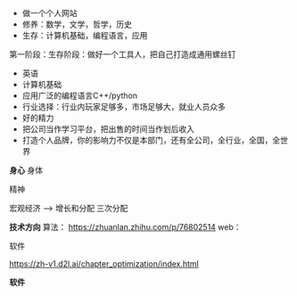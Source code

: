 * 做一个个人网站
* 修养：数学，文学，哲学，历史
* 生存：计算机基础，编程语言，应用


第一阶段：生存阶段：做好一个工具人，把自己打造成通用螺丝钉
* 英语
* 计算机基础
* 应用广泛的编程语言C++/python
* 行业选择：行业内玩家足够多，市场足够大，就业人员众多
* 好的精力
* 把公司当作学习平台，把出售的时间当作划后收入
* 打造个人品牌，你的影响力不仅是本部门，还有全公司，全行业，全国，全世界


**身心**
身体

精神

宏观经济 --> 增长和分配
三次分配

**技术方向**
算法：
    https://zhuanlan.zhihu.com/p/76802514
web：

软件

https://zh-v1.d2l.ai/chapter_optimization/index.html

**软件**